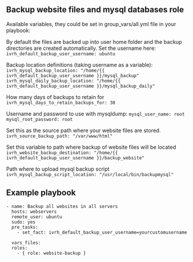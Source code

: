 ## Backup website files and mysql databases role

Available variables, they could be set in group_vars/all.yml file in your
playbook:

By default the files are backed up into user home folder and the backup 
directories are created automatically. Set the username here:
`ivrh_default_backup_user_username: ubuntu`

Backup location definitions (taking username as a variable):
`ivrh_mysql_backup_location: "/home/{{ ivrh_default_backup_user_username }}/mysql_backup"`
`ivrh_mysql_daily_backup_location: "/home/{{ ivrh_default_backup_user_username }}/mysql_backup_daily"`

How many days of backups to retain for
`ivrh_mysql_days_to_retain_backups_for: 30`

Username and password to use with mysqldump:
`mysql_user_name: root`
`mysql_root_password: root`

Set this as the source path where your website files are stored.
`ivrh_source_backup_path: "/var/www/html"`

Set this variable to path where backup of website files will be located
`ivrh_website_backup_destination: "/home/{{ ivrh_default_backup_user_username }}/backup_website"`

Path where to upload mysql backup script
`ivrh_mysql_backup_script_location: "/usr/local/bin/backupmysql"`

## Example playbook
```
- name: Backup all websites in all servers
  hosts: webservers
  remote_user: ubuntu
  sudo: yes
  pre_tasks:
    - set_fact: ivrh_default_backup_user_username=yourcustomusername

  vars_files:
  roles:
    - { role: website-backup }
```
